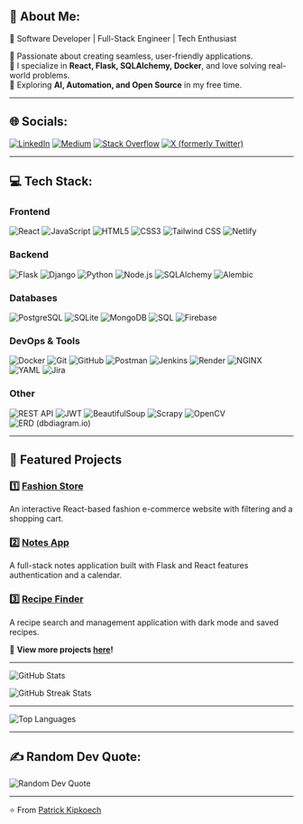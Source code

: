 
## 💫 About Me:
  🚀 Software Developer | Full-Stack Engineer | Tech Enthusiast

🔹 Passionate about creating seamless, user-friendly applications.  
🔹 I specialize in **React, Flask, SQLAlchemy, Docker**, and love solving real-world problems.  
🔹 Exploring **AI, Automation, and Open Source** in my free time.

---

## 🌐 Socials:
[![LinkedIn](https://img.shields.io/badge/LinkedIn-%230077B5.svg?logo=linkedin&logoColor=white)](https://linkedin.com/in/patrick-kipkoech)
[![Medium](https://img.shields.io/badge/Medium-%23000000.svg?logo=Medium&logoColor=white)](https://medium.com/@patrickwayy)
[![Stack Overflow](https://img.shields.io/badge/Stack_Overflow-%23FE7A16.svg?logo=stack-overflow&logoColor=white)](https://stackoverflow.com/users/yourprofile)
[![X (formerly Twitter)](https://img.shields.io/badge/X-%23000000.svg?logo=X&logoColor=white)](https://twitter.com/@patrickkip22)

---

## 💻  Tech Stack:

### Frontend  
![React](https://img.shields.io/badge/React-61DAFB?logo=react&logoColor=white) ![JavaScript](https://img.shields.io/badge/JavaScript-F7DF1E?logo=javascript&logoColor=black) ![HTML5](https://img.shields.io/badge/HTML5-E34F26?logo=html5&logoColor=white) ![CSS3](https://img.shields.io/badge/CSS3-1572B6?logo=css3&logoColor=white) ![Tailwind CSS](https://img.shields.io/badge/Tailwind_CSS-38B2AC?logo=tailwind-css&logoColor=white) ![Netlify](https://img.shields.io/badge/Netlify-00C7B7?logo=netlify&logoColor=white)  

### Backend  
![Flask](https://img.shields.io/badge/Flask-000000?logo=flask&logoColor=white) ![Django](https://img.shields.io/badge/Django-092E20?logo=django&logoColor=white) ![Python](https://img.shields.io/badge/Python-3776AB?logo=python&logoColor=white) ![Node.js](https://img.shields.io/badge/Node.js-339933?logo=node.js&logoColor=white) ![SQLAlchemy](https://img.shields.io/badge/SQLAlchemy-D71F00?logo=python&logoColor=white) ![Alembic](https://img.shields.io/badge/Alembic-4B8BBE?logo=python&logoColor=white)  

### Databases  
![PostgreSQL](https://img.shields.io/badge/PostgreSQL-4169E1?logo=postgresql&logoColor=white) ![SQLite](https://img.shields.io/badge/SQLite-003B57?logo=sqlite&logoColor=white) ![MongoDB](https://img.shields.io/badge/MongoDB-47A248?logo=mongodb&logoColor=white) ![SQL](https://img.shields.io/badge/SQL-4479A1?logo=database&logoColor=white) ![Firebase](https://img.shields.io/badge/Firebase-FFCA28?logo=firebase&logoColor=black)  

### DevOps & Tools  
![Docker](https://img.shields.io/badge/Docker-2496ED?logo=docker&logoColor=white) ![Git](https://img.shields.io/badge/Git-F05032?logo=git&logoColor=white) ![GitHub](https://img.shields.io/badge/GitHub-181717?logo=github&logoColor=white) ![Postman](https://img.shields.io/badge/Postman-FF6C37?logo=postman&logoColor=white) ![Jenkins](https://img.shields.io/badge/Jenkins-D24939?logo=jenkins&logoColor=white) ![Render](https://img.shields.io/badge/Render-0096FF?logo=render&logoColor=white) ![NGINX](https://img.shields.io/badge/NGINX-009639?logo=nginx&logoColor=white) ![YAML](https://img.shields.io/badge/YAML-000000?logo=yaml&logoColor=white) ![Jira](https://img.shields.io/badge/Jira-0052CC?logo=jira&logoColor=white)  

### Other  
![REST API](https://img.shields.io/badge/REST_APIs-02569B?logo=api&logoColor=white) ![JWT](https://img.shields.io/badge/JWT-000000?logo=json-web-tokens&logoColor=white) ![BeautifulSoup](https://img.shields.io/badge/BeautifulSoup-4B8BBE?logo=python&logoColor=white) ![Scrapy](https://img.shields.io/badge/Scrapy-88B04B?logo=python&logoColor=white) ![OpenCV](https://img.shields.io/badge/OpenCV-5C3EE8?logo=opencv&logoColor=white) ![ERD (dbdiagram.io)](https://img.shields.io/badge/ERD-dbdiagram.io-4E89AE?logo=database&logoColor=white)  



---
## 🚀 Featured Projects  
### 1️⃣ [Fashion Store](https://github.com/koskei-kipkoech/fashion-store)
An interactive React-based fashion e-commerce website with filtering and a shopping cart.

### 2️⃣ [Notes App](https://github.com/koskei-kipkoech/notes-app)
A full-stack notes application built with Flask and React features authentication and a calendar.

### 3️⃣ [Recipe Finder](https://github.com/koskei-kipkoech/recipe-app)
A recipe search and management application with dark mode and saved recipes.

🌟 **View more projects [here](https://github.com/koskei-kipkoech?tab=repositories)!**  

---


![GitHub Stats](https://github-readme-stats.vercel.app/api?username=koskei-kipkoech&show_icons=true&theme=dark&hide_border=false&count_private=true)

![GitHub Streak Stats](https://github-readme-streak-stats.herokuapp.com/?user=koskei-kipkoech&theme=dark&hide_border=false)

---

![Top Languages](https://github-readme-stats.vercel.app/api/top-langs/?username=koskei-kipkoech&theme=dark&hide_border=false&include_all_commits=true&count_private=true&layout=compact)

---

## ✍️ Random Dev Quote:
![Random Dev Quote](https://quotes-github-readme.vercel.app/api?type=horizontal&theme=dark)


---

⭐️ From [Patrick Kipkoech](https://github.com/koskei-kipkoech)
